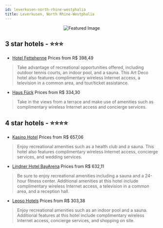 ```yaml
---
id: leverkusen-north-rhine-westphalia
title: Leverkusen, North Rhine-Westphalia
---
```


<center><img src="https://i.travelapi.com/hotels/9000000/8090000/8082800/8082728/a6656cd2_z.jpg" alt="Featured Image" /></center>


##  3 star hotels - ⭐️⭐️⭐️

-    [Hotel Fettehenne](https://us.hurb.com/hotels/leverkusen/hotel-fettehenne-JNP-JP504187?cmp=18055) Prices from R$ 398,49
   > Take advantage of recreational opportunities offered, including outdoor tennis courts, an indoor pool, and a sauna. This Art Deco hotel also features complimentary wireless Internet access, a television in a common area, and tour/ticket assistance.
-    [Haus Fück](https://us.hurb.com/hotels/leverkusen/haus-fuck-JNP-JP137020?cmp=18055) Prices from R$ 334,30
   > Take in the views from a terrace and make use of amenities such as complimentary wireless Internet access and concierge services.

##  4 star hotels - ⭐️⭐️⭐️⭐️

-    [Kasino Hotel](https://us.hurb.com/hotels/leverkusen/kasino-hotel-JNP-JP932461?cmp=18055) Prices from R$ 657,06
   > Enjoy recreational amenities such as a health club and a sauna. This hotel also features complimentary wireless Internet access, concierge services, and wedding services.
-    [Lindner Hotel BayArena](https://us.hurb.com/hotels/leverkusen/lindner-hotel-bayarena-JNP-JP095633?cmp=18055) Prices from R$ 632,11
   > Be sure to enjoy recreational amenities including a sauna and a 24-hour fitness center. Additional amenities at this hotel include complimentary wireless Internet access, a television in a common area, and a reception hall.
-    [Leoso Hotels](https://us.hurb.com/hotels/leverkusen/leoso-hotels-JNP-JP976584?cmp=18055) Prices from R$ 303,38
   > Enjoy recreational amenities such as an indoor pool and a sauna. Additional features at this hotel include complimentary wireless Internet access, concierge services, and shopping on site.

